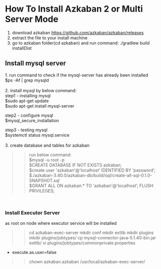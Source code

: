 <H1>How To Install Azkaban 2 or Multi Server Mode</H1>

1. download azkaban https://github.com/azkaban/azkaban/releases
2. extract the file to your install machine
3. go to azkaban folder(cd azkaban) and run command: ./gradlew build installDist

<H2> Install mysql server</H2>
1. run command to check if the mysql-server has already been installed <br/>
$ps -Af | grep mysqld<br/>
<br/>
2. install mysql by below command:<br/>
step1 - installing mysql<br/>
$sudo apt-get update<br/>
$sudo apt-get install mysql-server<br/>

step2 - configure mysql<br/>
$mysql_secure_installation<br/>

step3 - testing mysql<br/>
$systemctl status mysql.service<br/>
<br/>
3. create database and tables for azkaban<br/>
>> run below command:<br/>
$mysql -u root -p<br/>
$CREATE DATABASE IF NOT EXISTS azkaban;<br/>
$create user 'azkaban'@'localhost' IDENTIFIED BY ‘password’;<br/>
$./azkaban-3.40.0/azkaban-db/build/sql/create-all-sql-0.1.0-SNAPSHOT.sql<br/>
$GRANT ALL ON azkaban.* TO 'azkaban'@'localhost’; FLUSH PRIVILEGES;<br/>
<br/>
<h3>Install Executor Server</h3>

as root on node where executor service will be installed
>> cd azkaban-exec-server
>> mkdir conf
>> mkdir extlib
>> mkdir plugins
>> mkdir plugins/jobtypes/
>> cp mysql-connector-java-5.1.40-bin.jar extlib/
>> vi plugins/jobtypes/commonprivate.properties
- execute.as.user=false
>> chown azkaban.azkaban /usr/local/azkaban-exec-server/




